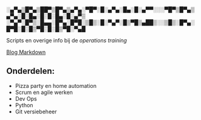 ░▄▀▄▒█▀▄▒██▀▒█▀▄▒▄▀▄░▀█▀░█░▄▀▄░█▄░█░▄▀▀░░░▀█▀▒█▀▄▒▄▀▄░█░█▄░█░█░█▄░█░▄▀▒
░▀▄▀░█▀▒░█▄▄░█▀▄░█▀█░▒█▒░█░▀▄▀░█▒▀█▒▄██▒░░▒█▒░█▀▄░█▀█░█░█▒▀█░█░█▒▀█░▀▄█
        
Scripts en overige info bij de *operations training*

[Blog Markdown](https://daringfireball.net/projects/markdown/)

## Onderdelen:
- Pizza party en home automation
- Scrum en agile werken
- Dev Ops
- Python
- Git versiebeheer

